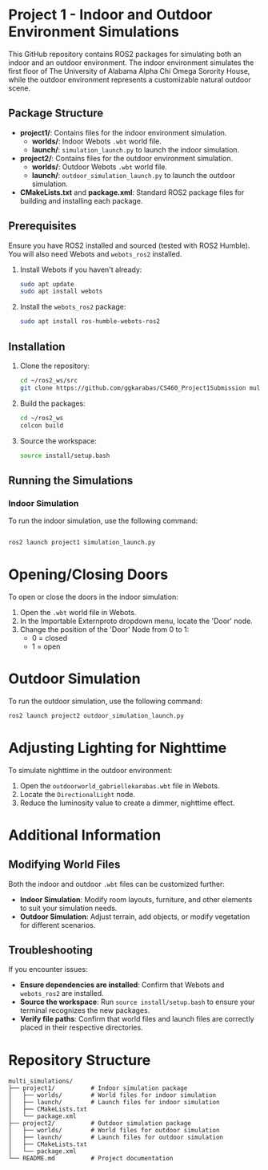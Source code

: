 # Project 1 - Indoor and Outdoor Environment Simulations

This GitHub repository contains ROS2 packages for simulating both an indoor and an outdoor environment. The indoor environment simulates the first floor of The University of Alabama Alpha Chi Omega Sorority House, while the outdoor environment represents a customizable natural outdoor scene.

## Package Structure

- **project1/**: Contains files for the indoor environment simulation.
    - **worlds/**: Indoor Webots `.wbt` world file.
    - **launch/**: `simulation_launch.py` to launch the indoor simulation.
- **project2/**: Contains files for the outdoor environment simulation.
    - **worlds/**: Outdoor Webots `.wbt` world file.
    - **launch/**: `outdoor_simulation_launch.py` to launch the outdoor simulation.
- **CMakeLists.txt** and **package.xml**: Standard ROS2 package files for building and installing each package.

## Prerequisites

Ensure you have ROS2 installed and sourced (tested with ROS2 Humble). You will also need Webots and `webots_ros2` installed.

1. Install Webots if you haven't already:

    ```bash
    sudo apt update
    sudo apt install webots
    ```

2. Install the `webots_ros2` package:

    ```bash
    sudo apt install ros-humble-webots-ros2
    ```

## Installation

1. Clone the repository:

    ```bash
    cd ~/ros2_ws/src
    git clone https://github.com/ggkarabas/CS460_Project1Submission multi_simulations
    ```

2. Build the packages:

    ```bash
    cd ~/ros2_ws
    colcon build
    ```

3. Source the workspace:

    ```bash
    source install/setup.bash
    ```

## Running the Simulations

### Indoor Simulation

To run the indoor simulation, use the following command:

```bash

ros2 launch project1 simulation_launch.py
```

# Opening/Closing Doors

To open or close the doors in the indoor simulation:

1. Open the `.wbt` world file in Webots.
2. In the Importable Externproto dropdown menu, locate the 'Door' node.
3. Change the position of the 'Door' Node from 0 to 1:
    - 0 = closed
    - 1 = open

# Outdoor Simulation

To run the outdoor simulation, use the following command:

```bash
ros2 launch project2 outdoor_simulation_launch.py
```

# Adjusting Lighting for Nighttime

To simulate nighttime in the outdoor environment:

1. Open the `outdoorworld_gabriellekarabas.wbt` file in Webots.
2. Locate the `DirectionalLight` node.
3. Reduce the luminosity value to create a dimmer, nighttime effect.

# Additional Information

## Modifying World Files

Both the indoor and outdoor `.wbt` files can be customized further:

- **Indoor Simulation**: Modify room layouts, furniture, and other elements to suit your simulation needs.
- **Outdoor Simulation**: Adjust terrain, add objects, or modify vegetation for different scenarios.

## Troubleshooting

If you encounter issues:

- **Ensure dependencies are installed**: Confirm that Webots and `webots_ros2` are installed.
- **Source the workspace**: Run `source install/setup.bash` to ensure your terminal recognizes the new packages.
- **Verify file paths**: Confirm that world files and launch files are correctly placed in their respective directories.

# Repository Structure

```
multi_simulations/
├── project1/          # Indoor simulation package
│   ├── worlds/        # World files for indoor simulation
│   ├── launch/        # Launch files for indoor simulation
│   ├── CMakeLists.txt
│   └── package.xml
├── project2/          # Outdoor simulation package
│   ├── worlds/        # World files for outdoor simulation
│   ├── launch/        # Launch files for outdoor simulation
│   ├── CMakeLists.txt
│   └── package.xml
└── README.md          # Project documentation
```
